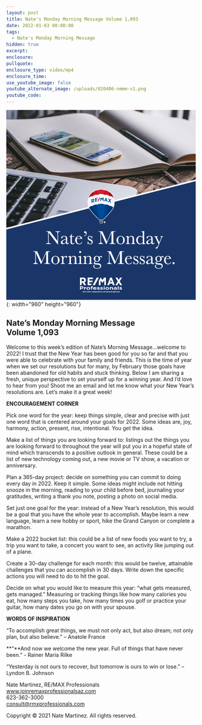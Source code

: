 ```yaml
---
layout: post
title: Nate's Monday Morning Message Volume 1,093
date: 2022-01-03 00:00:00
tags:
  - Nate's Monday Morning Message
hidden: true
excerpt:
enclosure:
pullquote:
enclosure_type: video/mp4
enclosure_time:
use_youtube_image: false
youtube_alternate_image: /uploads/020406-nmmm-v1.png
youtube_code:
---
```

![](/uploads/020406-nmmm-v1-1.png){: width="960" height="960"}

## **Nate’s Monday Morning Message<br>Volume 1,093**

Welcome to this week’s edition of Nate’s Morning Message…welcome to 2022\! I trust that the New Year has been good for you so far and that you were able to celebrate with your family and friends. This is the time of year when we set our resolutions but for many, by February those goals have been abandoned for old habits and stuck thinking. Below I am sharing a fresh, unique perspective to set yourself up for a winning year. And I’d love to hear from you\! Shoot me an email and let me know what your New Year’s resolutions are. Let’s make it a great week\!

**ENCOURAGEMENT CORNER**

Pick one word for the year: keep things simple, clear and precise with just one word that is centered around your goals for 2022. Some ideas are, joy, harmony, action, present, rise, intentional. You get the idea.

Make a list of things you are looking forward to: listings out the things you are looking forward to throughout the year will put you in a hopeful state of mind which transcends to a positive outlook in general. These could be a list of new technology coming out, a new movie or TV show, a vacation or anniversary.

Plan a 365-day project: decide on something you can commit to doing every day in 2022. Keep it simple. Some ideas might include not hitting snooze in the morning, reading to your child before bed, journaling your gratitudes, writing a thank you note, posting a photo on social media.

Set just one goal for the year: instead of a New Year’s resolution, this would be a goal that you have the whole year to accomplish. Maybe learn a new language, learn a new hobby or sport, hike the Grand Canyon or complete a marathon.

Make a 2022 bucket list: this could be a list of new foods you want to try, a trip you want to take, a concert you want to see, an activity like jumping out of a plane.

Create a 30-day challenge for each month: this would be twelve, attainable challenges that you can accomplish in 30 days. Write down the specific actions you will need to do to hit the goal.

Decide on what you would like to measure this year: “what gets measured, gets managed.” Measuring or tracking things like how many calories you eat, how many steps you take, how many times you golf or practice your guitar, how many dates you go on with your spouse.

**WORDS OF INSPIRATION**

“To accomplish great things, we must not only act, but also dream; not only plan, but also believe.” – Anatole France

**“**And now we welcome the new year. Full of things that have never been.” - Rainer Maria Rilke

“Yesterday is not ours to recover, but tomorrow is ours to win or lose.” – Lyndon B. Johnson

Nate Martinez, RE/MAX Professionals<br>www.joinremaxprofessionalsaz.com<br>623-362-3000<br>consult@rmxprofessionals.com

Copyright &copy; 2021 Nate Martinez. All rights reserved.
